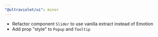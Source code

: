 ```yaml
---
"@ultraviolet/ui": minor
---
```


- Refactor component `Slider` to use vanilla extract instead of Emotion
- Add prop "style" to `Popup` and `Tooltip`

